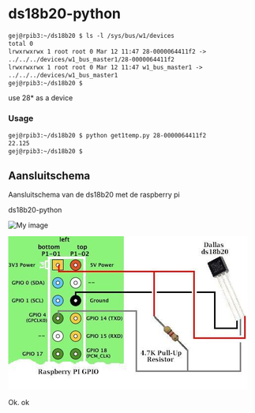 # ds18b20-python

	gej@rpib3:~/ds18b20 $ ls -l /sys/bus/w1/devices
	total 0
	lrwxrwxrwx 1 root root 0 Mar 12 11:47 28-0000064411f2 -> ../../../devices/w1_bus_master1/28-0000064411f2
	lrwxrwxrwx 1 root root 0 Mar 12 11:47 w1_bus_master1 -> ../../../devices/w1_bus_master1
	gej@rpib3:~/ds18b20 $ 


use 28* as a device

### Usage
	gej@rpib3:~/ds18b20 $ python get1temp.py 28-0000064411f2
	22.125
	gej@rpib3:~/ds18b20 $ 


## Aansluitschema

Aansluitschema van de ds18b20 met de raspberry pi

ds18b20-python

![My image](gejanssen.github.com/ds18b20-python/raspberry-pi-ds18b20-connections.jpg)

[![badge](https://raw.githubusercontent.com/gejanssen/ds18b20-python/master/raspberry-pi-ds18b20-connections.jpg)](https://travis-ci.org/chamerling/ds18b20)

Ok.
ok
